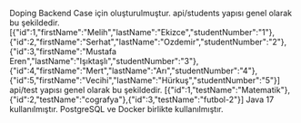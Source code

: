 Doping Backend Case için oluşturulmuştur.
api/students yapısı genel olarak bu şekildedir. 
[{"id":1,"firstName":"Melih","lastName":"Ekizce","studentNumber":"1"},{"id":2,"firstName":"Serhat","lastName":"Ozdemir","studentNumber":"2"},{"id":3,"firstName":"Mustafa Eren","lastName":"Işıktaşlı","studentNumber":"3"},{"id":4,"firstName":"Mert","lastName":"Arı","studentNumber":"4"},{"id":5,"firstName":"Vecihi","lastName":"Hürkuş","studentNumber":"5"}]
api/test yapısı genel olarak bu şekildedir.
[{"id":1,"testName":"Matematik"},{"id":2,"testName":"cografya"},{"id":3,"testName":"futbol-2"}]
Java 17 kullanılmıştır. PostgreSQL ve Docker birlikte kullanılmıştır.
